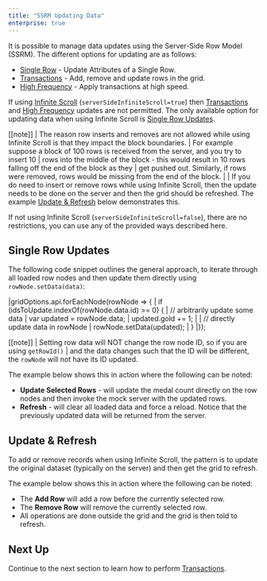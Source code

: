 ```yaml
---
title: "SSRM Updating Data"
enterprise: true
---
```


It is possible to manage data updates using the Server-Side Row Model (SSRM). The different options for updating are as follows:

- [Single Row](#single-row-updates) - Update Attributes of a Single Row.
- [Transactions](/server-side-model-transactions/) - Add, remove and update rows in the grid.
- [High Frequency](/server-side-model-high-frequency/) - Apply transactions at high speed.

If using [Infinite Scroll](/server-side-model-row-stores/) (`serverSideInfiniteScroll=true`) then [Transactions](/server-side-model-transactions/) and [High Frequency](/server-side-model-high-frequency/) updates are not permitted. The only available option for updating data when using Infinite Scroll is [Single Row Updates](#single-row-updates).

[[note]]
| The reason row inserts and removes are not allowed while using Infinite Scroll is that they impact the block boundaries.
| For example suppose a block of 100 rows is received from the server, and you try to insert 10
| rows into the middle of the block - this would result in 10 rows falling off the end of the block as they
| get pushed out. Similarly, if rows were removed, rows would be missing from the end of the block.
| 
| If you do need to insert or remove rows while using Infinite Scroll, then the update needs to be done on the server and then the grid should be refreshed. The example [Update & Refresh](#update--refresh) below demonstrates this.

If not using Infinite Scroll (`serverSideInfiniteScroll=false`), there are no restrictions, you can use any of the provided ways described here.

## Single Row Updates

The following code snippet outlines the general approach, to iterate through all loaded row nodes and then update them directly using `rowNode.setData(data)`:

<snippet>
|gridOptions.api.forEachNode(rowNode => {
|    if (idsToUpdate.indexOf(rowNode.data.id) >= 0) {
|        // arbitrarily update some data
|        var updated = rowNode.data;
|        updated.gold += 1;
|
|        // directly update data in rowNode
|        rowNode.setData(updated);
|    }
|});
</snippet>

[[note]]
| Setting row data will NOT change the row node ID, so if you are using `getRowId()`
| and the data changes such that the ID will be different, the `rowNode` will not have its ID updated.

The example below shows this in action where the following can be noted:


- **Update Selected Rows** - will update the medal count directly on the row nodes and then invoke the mock server with the updated rows.
- **Refresh** - will clear all loaded data and force a reload. Notice that the previously updated data will be returned from the server.

<grid-example title='Updating Row Data' name='updating-row-data' type='generated' options='{ "enterprise": true, "extras": ["lodash"], "modules": ["serverside", "rowgrouping"] }'></grid-example>

## Update & Refresh

To add or remove records when using Infinite Scroll, the pattern is to update the original dataset
(typically on the server) and then get the grid to refresh.

The example below shows this in action where the following can be noted:

- The **Add Row** will add a row before the currently selected row.
- The **Remove Row** will remove the currently selected row.
- All operations are done outside the grid and the grid is then told to refresh.

<grid-example title='Server-Side Row Model & CRUD' name='crud' type='generated' options='{ "enterprise": true, "modules": ["serverside"] }'></grid-example>

## Next Up

Continue to the next section to learn how to perform [Transactions](/server-side-model-transactions/).

